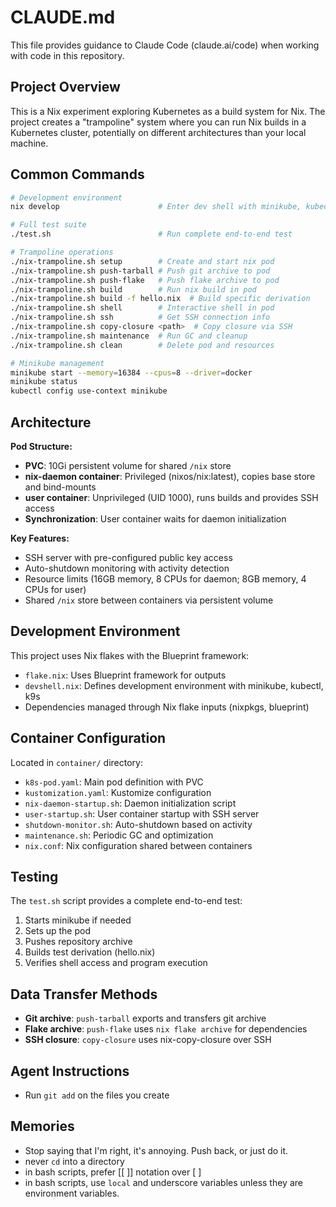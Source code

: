 # CLAUDE.md

This file provides guidance to Claude Code (claude.ai/code) when working with code in this repository.

## Project Overview

This is a Nix experiment exploring Kubernetes as a build system for Nix. The project creates a "trampoline" system where you can run Nix builds in a Kubernetes cluster, potentially on different architectures than your local machine.

## Common Commands

```bash
# Development environment
nix develop                      # Enter dev shell with minikube, kubectl, k9s

# Full test suite
./test.sh                        # Run complete end-to-end test

# Trampoline operations
./nix-trampoline.sh setup        # Create and start nix pod
./nix-trampoline.sh push-tarball # Push git archive to pod
./nix-trampoline.sh push-flake   # Push flake archive to pod
./nix-trampoline.sh build        # Run nix build in pod
./nix-trampoline.sh build -f hello.nix  # Build specific derivation
./nix-trampoline.sh shell        # Interactive shell in pod
./nix-trampoline.sh ssh          # Get SSH connection info
./nix-trampoline.sh copy-closure <path>  # Copy closure via SSH
./nix-trampoline.sh maintenance  # Run GC and cleanup
./nix-trampoline.sh clean        # Delete pod and resources

# Minikube management
minikube start --memory=16384 --cpus=8 --driver=docker
minikube status
kubectl config use-context minikube
```

## Architecture

**Pod Structure:**
- **PVC**: 10Gi persistent volume for shared `/nix` store
- **nix-daemon container**: Privileged (nixos/nix:latest), copies base store and bind-mounts
- **user container**: Unprivileged (UID 1000), runs builds and provides SSH access
- **Synchronization**: User container waits for daemon initialization

**Key Features:**
- SSH server with pre-configured public key access
- Auto-shutdown monitoring with activity detection
- Resource limits (16GB memory, 8 CPUs for daemon; 8GB memory, 4 CPUs for user)
- Shared `/nix` store between containers via persistent volume

## Development Environment

This project uses Nix flakes with the Blueprint framework:

- `flake.nix`: Uses Blueprint framework for outputs
- `devshell.nix`: Defines development environment with minikube, kubectl, k9s
- Dependencies managed through Nix flake inputs (nixpkgs, blueprint)

## Container Configuration

Located in `container/` directory:
- `k8s-pod.yaml`: Main pod definition with PVC
- `kustomization.yaml`: Kustomize configuration
- `nix-daemon-startup.sh`: Daemon initialization script
- `user-startup.sh`: User container startup with SSH server
- `shutdown-monitor.sh`: Auto-shutdown based on activity
- `maintenance.sh`: Periodic GC and optimization
- `nix.conf`: Nix configuration shared between containers

## Testing

The `test.sh` script provides a complete end-to-end test:
1. Starts minikube if needed
2. Sets up the pod
3. Pushes repository archive
4. Builds test derivation (hello.nix)
5. Verifies shell access and program execution

## Data Transfer Methods

- **Git archive**: `push-tarball` exports and transfers git archive
- **Flake archive**: `push-flake` uses `nix flake archive` for dependencies
- **SSH closure**: `copy-closure` uses nix-copy-closure over SSH

## Agent Instructions

- Run `git add` on the files you create

## Memories

- Stop saying that I'm right, it's annoying. Push back, or just do it.
- never `cd` into a directory
- in bash scripts, prefer [[ ]] notation over [ ]
- in bash scripts, use `local` and underscore variables unless they are
    environment variables.

